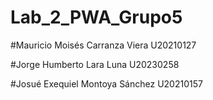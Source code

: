 # Lab_2_PWA_Grupo5

#Mauricio Moisés Carranza Viera U20210127

#Jorge Humberto Lara Luna U20230258

#Josué Exequiel Montoya Sánchez U20210157
